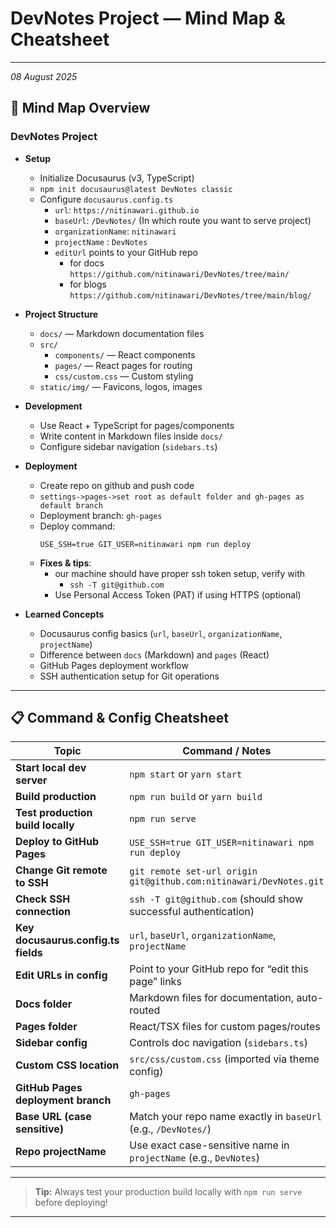 # DevNotes Project — Mind Map & Cheatsheet

---
*08 August 2025* 
## 🧠 Mind Map Overview

### DevNotes Project

- **Setup**
  - Initialize Docusaurus (v3, TypeScript)
  - `npm init docusaurus@latest DevNotes classic`
  - Configure `docusaurus.config.ts`
    - `url`: `https://nitinawari.github.io`
    - `baseUrl`: `/DevNotes/` (In which route you want to serve project)
    - `organizationName`: `nitinawari`
    - `projectName` : `DevNotes`
    - `editUrl` points to your GitHub repo
      - for docs `https://github.com/nitinawari/DevNotes/tree/main/`
      - for blogs `https://github.com/nitinawari/DevNotes/tree/main/blog/`
  

- **Project Structure**
  - `docs/` — Markdown documentation files
  - `src/`
    - `components/` — React components
    - `pages/` — React pages for routing
    - `css/custom.css` — Custom styling
  - `static/img/` — Favicons, logos, images

- **Development**
  - Use React + TypeScript for pages/components
  - Write content in Markdown files inside `docs/`
  - Configure sidebar navigation (`sidebars.ts`)

- **Deployment**
  - Create repo on github and push code
  - `settings->pages->set root as default folder and gh-pages as default branch`
  - Deployment branch: `gh-pages`
  - Deploy command:
    ```
    USE_SSH=true GIT_USER=nitinawari npm run deploy
    ```
  - **Fixes & tips**:
    - our machine should have proper ssh token setup, verify with
      - `ssh -T git@github.com`
    - Use Personal Access Token (PAT) if using HTTPS (optional)

- **Learned Concepts**
  - Docusaurus config basics (`url`, `baseUrl`, `organizationName`, `projectName`)
  - Difference between `docs` (Markdown) and `pages` (React)
  - GitHub Pages deployment workflow
  - SSH authentication setup for Git operations

---

## 📋 Command & Config Cheatsheet

| Topic                      | Command / Notes                                                       |
|----------------------------|----------------------------------------------------------------------|
| **Start local dev server**   | `npm start` or `yarn start`                                          |
| **Build production**         | `npm run build` or `yarn build`                                      |
| **Test production build locally** | `npm run serve`                                                 |
| **Deploy to GitHub Pages**   | `USE_SSH=true GIT_USER=nitinawari npm run deploy`                    |
| **Change Git remote to SSH** | `git remote set-url origin git@github.com:nitinawari/DevNotes.git`   |
| **Check SSH connection**     | `ssh -T git@github.com` (should show successful authentication)      |
| **Key docusaurus.config.ts fields** | `url`, `baseUrl`, `organizationName`, `projectName`             |
| **Edit URLs in config**      | Point to your GitHub repo for “edit this page” links                 |
| **Docs folder**              | Markdown files for documentation, auto-routed                        |
| **Pages folder**             | React/TSX files for custom pages/routes                              |
| **Sidebar config**           | Controls doc navigation (`sidebars.ts`)                              |
| **Custom CSS location**      | `src/css/custom.css` (imported via theme config)                     |
| **GitHub Pages deployment branch** | `gh-pages`                                                       |
| **Base URL (case sensitive)** | Match your repo name exactly in `baseUrl` (e.g., `/DevNotes/`)      |
| **Repo projectName**         | Use exact case-sensitive name in `projectName` (e.g., `DevNotes`)    |

---

> **Tip:** Always test your production build locally with `npm run serve` before deploying!

---


